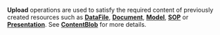 <a name="upload"></a>**Upload** operations are used to satisfy the required content of previously created resources such as <a href="#dataFiles">**DataFile**</a>, <a href="#documents">**Document**</a>, <a href="#models">**Model**</a>, <a href="#sops">**SOP**</a> or <a href="#presentations">**Presentation**</a>. See <a href="#ContentBlob">**ContentBlob**</a> for more details.

